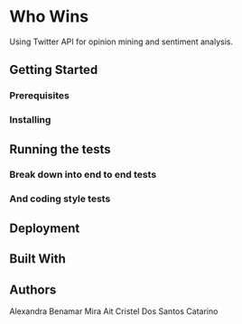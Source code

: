 # Who Wins

Using Twitter API for opinion mining and sentiment analysis. 

## Getting Started


### Prerequisites


### Installing


## Running the tests


### Break down into end to end tests


### And coding style tests



## Deployment


## Built With


## Authors

Alexandra Benamar
Mira Ait 
Cristel Dos Santos Catarino
